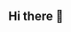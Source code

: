 ## Hi there 👋

<!--
**StefanoChiodini/StefanoChiodini** is a ✨ _special_ ✨ repository because its `README.md` (this file) appears on your GitHub profile.

</div>

##

### <img src="https://cdn3.emoji.gg/emojis/2495-smsmessage.png" width="23px" height="23px" alt="SMSMessage"></a> Contact me!

<div align="center">
<a href="mailto:stefanochiodini2@gmail.com"><img src="https://img.shields.io/badge/Gmail-D14836?style=for-the-badge&logo=gmail&logoColor=white"></a>
&nbsp;&nbsp;&nbsp;&nbsp;  
<a href="www.linkedin.com/in/stefano-chiodini"><img src="https://img.shields.io/badge/LinkedIn-0077B5?style=for-the-badge&logo=linkedin&logoColor=white">&nbsp;&nbsp;</a>
</div>

Last Update: 18\11\23
